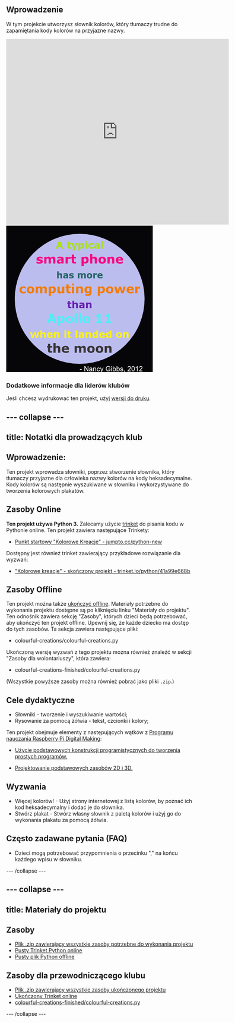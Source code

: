 ## Wprowadzenie

W tym projekcie utworzysz słownik kolorów, który tłumaczy trudne do zapamiętania kody kolorów na przyjazne nazwy.

<div class="trinket">
  <iframe src="https://trinket.io/embed/python/97822f48b7?outputOnly=true&start=result" width="600" height="500" frameborder="0" marginwidth="0" marginheight="0" allowfullscreen>
  </iframe>
  <img src="images/colourful-finished.png">
</div>

### Dodatkowe informacje dla liderów klubów

Jeśli chcesz wydrukować ten projekt, użyj [wersji do druku](https://projects.raspberrypi.org/en/projects/colourful-creations/print).

## \--- collapse \---

## title: Notatki dla prowadzących klub

## Wprowadzenie:

Ten projekt wprowadza słowniki, poprzez stworzenie słownika, który tłumaczy przyjazne dla człowieka nazwy kolorów na kody heksadecymalne. Kody kolorów są następnie wyszukiwane w słowniku i wykorzystywane do tworzenia kolorowych plakatów.

## Zasoby Online

**Ten projekt używa Python 3.** Zalecamy użycie [trinket](https://trinket.io/) do pisania kodu w Pythonie online. Ten projekt zawiera następujące Trinkety:

* [Punkt startowy "Kolorowe Kreacje" - jumpto.cc/python-new](http://jumpto.cc/python-new)

Dostępny jest również trinket zawierający przykładowe rozwiązanie dla wyzwań:

* ["Kolorowe kreacje" - skończony projekt - trinket.io/python/41a99e668b](https://trinket.io/python/97822f48b7)

## Zasoby Offline

Ten projekt można także [ukończyć offline](https://www.codeclubprojects.org/en-GB/resources/python-working-offline/). Materiały potrzebne do wykonania projektu dostępne są po kliknięciu linku "Materiały do projektu". Ten odnośnik zawiera sekcję "Zasoby", których dzieci będą potrzebować, aby ukończyć ten projekt offline. Upewnij się, że każde dziecko ma dostęp do tych zasobów. Ta sekcja zawiera następujące pliki:

* colourful-creations/colourful-creations.py

Ukończoną wersję wyzwań z tego projektu można również znaleźć w sekcji "Zasoby dla wolontariuszy", która zawiera:

* colourful-creations-finished/colourful-creations.py

(Wszystkie powyższe zasoby można również pobrać jako pliki `.zip`.)

## Cele dydaktyczne

* Słowniki - tworzenie i wyszukiwanie wartości;
* Rysowanie za pomocą żółwia - tekst, czcionki i kolory;

Ten projekt obejmuje elementy z następujących wątków z [Programu nauczania Raspberry Pi Digital Making](http://rpf.io/curriculum):

* [Użycie podstawowych konstrukcji programistycznych do tworzenia prostych programów.](https://www.raspberrypi.org/curriculum/programming/creator)

* [Projektowanie podstawowych zasobów 2D i 3D.](https://www.raspberrypi.org/curriculum/design/creator)

## Wyzwania

* Więcej kolorów! - Użyj strony internetowej z listą kolorów, by poznać ich kod heksadecymalny i dodać je do słownika. 
* Stwórz plakat - Stwórz własny słownik z paletą kolorów i użyj go do wykonania plakatu za pomocą żółwia. 

## Często zadawane pytania (FAQ)

* Dzieci mogą potrzebować przypomnienia o przecinku "," na końcu każdego wpisu w słowniku. 

\--- /collapse \---

## \--- collapse \---

## title: Materiały do projektu

## Zasoby

* [Plik .zip zawierający wszystkie zasoby potrzebne do wykonania projektu](resources/colourful-creations-project-resources.zip)
* [Pusty Trinket Python online](http://jumpto.cc/python-new)
* [Pusty plik Python offline](resources/new-new.py)

## Zasoby dla przewodniczącego klubu

* [Plik .zip zawierający wszystkie zasoby ukończonego projektu](resources/colourful-creations-volunteer-resources.zip)
* [Ukończony Trinket online](https://trinket.io/python/97822f48b7)
* [colourful-creations-finished/colourful-creations.py](resources/colourful-creations-finished-colourful-creations.py)

\--- /collapse \---